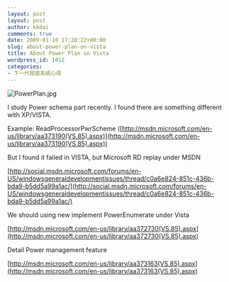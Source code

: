 ```yaml
---
layout: post
layout: post
author: kkdai
comments: true
date: 2009-01-10 17:28:22+00:00
slug: about-power-plan-on-vista
title: About Power Plan on Vista
wordpress_id: 1012
categories:
- 下一代視窗系統心得
---
```


![PowerPlan.jpg](http://farm4.static.flickr.com/3473/3184487828_01d7ab3c71.jpg)

 

 

I study Power schema part recently. I found there are something different with XP/VISTA.

 

Example: ReadProcessorPwrScheme ([http://msdn.microsoft.com/en-us/library/aa373190(VS.85).aspx)](http://msdn.microsoft.com/en-us/library/aa373190(VS.85).aspx))

 

But I found it failed in VISTA, but Microsoft RD replay under MSDN 

 

[http://social.msdn.microsoft.com/forums/en-US/windowsgeneraldevelopmentissues/thread/c0a6e824-851c-436b-bda9-b5dd5a99a1ac/](http://social.msdn.microsoft.com/forums/en-US/windowsgeneraldevelopmentissues/thread/c0a6e824-851c-436b-bda9-b5dd5a99a1ac/)

 

We should using new implement PowerEnumerate under Vista

 

[http://msdn.microsoft.com/en-us/library/aa372730(VS.85).aspx](http://msdn.microsoft.com/en-us/library/aa372730(VS.85).aspx)

 

Detail Power management feature

 

[http://msdn.microsoft.com/en-us/library/aa373163(VS.85).aspx](http://msdn.microsoft.com/en-us/library/aa373163(VS.85).aspx)
